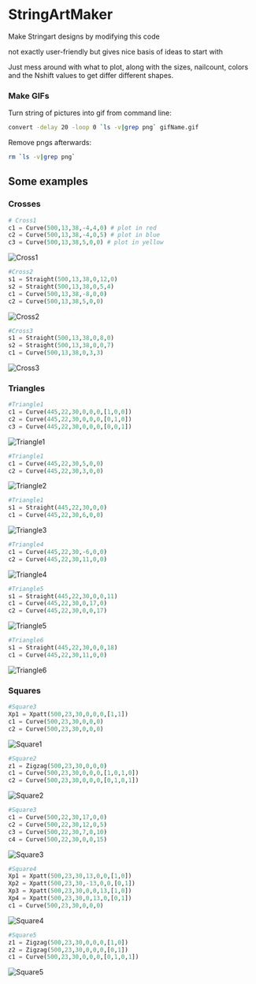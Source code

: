 
# StringArtMaker
Make Stringart designs by modifying this code

not exactly user-friendly but gives nice basis of ideas to start with

Just mess around with what to plot, along with the sizes, nailcount, colors and the Nshift values to get differ different shapes.

### Make GIFs
Turn string of pictures into gif from command line:

```sh
convert -delay 20 -loop 0 `ls -v|grep png` gifName.gif
```

Remove pngs afterwards:

```sh
rm `ls -v|grep png` 
```

## Some examples
### Crosses

```python
# Cross1
c1 = Curve(500,13,38,-4,4,0) # plot in red
c2 = Curve(500,13,38,-4,0,5) # plot in blue
c3 = Curve(500,13,38,5,0,0) # plot in yellow
```
![Cross1](ExampleFigures/Cross1.png)
```python
#Cross2
s1 = Straight(500,13,38,0,12,0)
s2 = Straight(500,13,38,0,5,4)
c1 = Curve(500,13,38,-8,0,0) 		
c2 = Curve(500,13,38,5,0,0) 
```
![Cross2](ExampleFigures/Cross2.png)
```python
#Cross3
s1 = Straight(500,13,38,0,8,0)
s2 = Straight(500,13,38,0,0,7)
c1 = Curve(500,13,38,0,3,3) 
```
![Cross3](ExampleFigures/Cross3.png)

### Triangles
```python
#Triangle1
c1 = Curve(445,22,30,0,0,0,[1,0,0])
c2 = Curve(445,22,30,0,0,0,[0,1,0])
c3 = Curve(445,22,30,0,0,0,[0,0,1])
```
![Triangle1](ExampleFigures/Triangle1.png)

```python
#Triangle1
c1 = Curve(445,22,30,5,0,0)
c2 = Curve(445,22,30,3,0,0)
```
![Triangle2](ExampleFigures/Triangle2.png)

```python
#Triangle1
s1 = Straight(445,22,30,0,0)
c1 = Curve(445,22,30,6,0,0)
```
![Triangle3](ExampleFigures/Triangle3.png)

```python
#Triangle4
c1 = Curve(445,22,30,-6,0,0)
c2 = Curve(445,22,30,11,0,0)
```
![Triangle4](ExampleFigures/Triangle4.png)

```python
#Triangle5
s1 = Straight(445,22,30,0,0,11)
c1 = Curve(445,22,30,0,17,0)
c2 = Curve(445,22,30,0,0,17)
```
![Triangle5](ExampleFigures/Triangle5.png)


```python
#Triangle6
s1 = Straight(445,22,30,0,0,18)
c1 = Curve(445,22,30,11,0,0)
```
![Triangle6](ExampleFigures/Triangle6.png)


### Squares

```python
#Square3
Xp1 = Xpatt(500,23,30,0,0,0,[1,1])
c1 = Curve(500,23,30,0,0,0)
c2 = Curve(500,23,30,0,0,0)
```
![Square1](ExampleFigures/Square1.png)

```python
#Square2
z1 = Zigzag(500,23,30,0,0,0)
c1 = Curve(500,23,30,0,0,0,[1,0,1,0])
c2 = Curve(500,23,30,0,0,0,[0,1,0,1])
```
![Square2](ExampleFigures/Square2.png)

```python
#Square3
c1 = Curve(500,22,30,17,0,0)
c2 = Curve(500,22,30,12,0,5)
c3 = Curve(500,22,30,7,0,10)
c4 = Curve(500,22,30,0,0,15)
```
![Square3](ExampleFigures/Square3.png)

```python
#Square4
Xp1 = Xpatt(500,23,30,13,0,0,[1,0])
Xp2 = Xpatt(500,23,30,-13,0,0,[0,1])
Xp3 = Xpatt(500,23,30,0,0,13,[1,0])
Xp4 = Xpatt(500,23,30,0,13,0,[0,1])
c1 = Curve(500,23,30,0,0,0)

```
![Square4](ExampleFigures/Square4.png)


```python
#Square5
z1 = Zigzag(500,23,30,0,0,0,[1,0])
z2 = Zigzag(500,23,30,0,0,0,[0,1])
c1 = Curve(500,23,30,0,0,0,[0,1,0,1])
```
![Square5](ExampleFigures/Square5.png)





